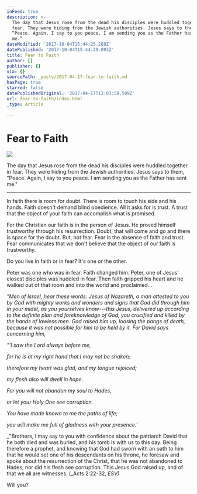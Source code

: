 ```yaml
---
inFeed: true
description: >-
  The day that Jesus rose from the dead his disciples were huddled together in
  fear. They were hiding from the Jewish authorities. Jesus says to them,
  “Peace. Again, I say to you peace. I am sending you as the Father has sent
  me.” 
dateModified: '2017-10-04T15:44:25.260Z'
datePublished: '2017-10-04T15:44:29.093Z'
title: Fear to Faith
author: []
publisher: {}
via: {}
sourcePath: _posts/2017-04-17-fear-to-faith.md
hasPage: true
starred: false
datePublishedOriginal: '2017-04-17T13:03:58.509Z'
url: fear-to-faith/index.html
_type: Article

---
```

# Fear to Faith
![](https://the-grid-user-content.s3-us-west-2.amazonaws.com/db808938-fa34-482b-9156-88c5062f0144.jpg)

The day that Jesus rose from the dead his disciples were huddled together in fear. They were hiding from the Jewish authorities. Jesus says to them, "Peace. Again, I say to you peace. I am sending you as the Father has sent me." 

---

In faith there is room for doubt. There is room to touch his side and his hands. Faith doesn't demand blind obedience. All it asks for is trust. A trust that the object of your faith can accomplish what is promised. 

For the Christian our faith is in the person of Jesus. He proved himself trustworthy through his resurrection. Doubt, that will come and go and there is space for the doubt. But, not fear. Fear is the absence of faith and trust. Fear communicates that we don't believe that the object of our faith is trustworthy. 

Do you live in faith or in fear? It's one or the other. 

Peter was one who was in fear. Faith changed him. Peter, one of Jesus' closest disciples was huddled in fear. Then faith gripped his heart and he walked out of that room and into the world and proclaimed...

_"Men of Israel, hear these words: Jesus of Nazareth, a man attested to you by God with mighty works and wonders and signs that God did through him in your midst, as you yourselves know---this Jesus, delivered up according to the definite plan and foreknowledge of God, you crucified and killed by the hands of lawless men. God raised him up, loosing the pangs of death, because it was not possible for him to be held by it. For David says concerning him,_

_"'I saw the Lord always before me,_

_for he is at my right hand that I may not be shaken;_

_therefore my heart was glad, and my tongue rejoiced;_

_my flesh also will dwell in hope._

_For you will not abandon my soul to Hades,_

_or let your Holy One see corruption._

_You have made known to me the paths of life;_

_you will make me full of gladness with your presence.'_

_"Brothers, I may say to you with confidence about the patriarch David that he both died and was buried, and his tomb is with us to this day. Being therefore a prophet, and knowing that God had sworn with an oath to him that he would set one of his descendants on his throne, he foresaw and spoke about the resurrection of the Christ, that he was not abandoned to Hades, nor did his flesh see corruption. This Jesus God raised up, and of that we all are witnesses. (_Acts 2:22-32, _ESV)_

Will you?